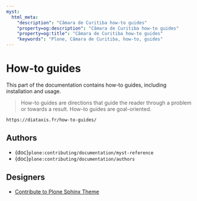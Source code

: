 ```yaml
---
myst:
  html_meta:
    "description": "Câmara de Curitiba how-to guides"
    "property=og:description": "Câmara de Curitiba how-to guides"
    "property=og:title": "Câmara de Curitiba how-to guides"
    "keywords": "Plone, Câmara de Curitiba, how-to, guides"
---
```


# How-to guides

This part of the documentation contains how-to guides, including installation and usage.

> How-to guides are directions that guide the reader through a problem or towards a result.
> How-to guides are goal-oriented.

```{seealso}
https://diataxis.fr/how-to-guides/
```


## Authors

-   {doc}`plone:contributing/documentation/myst-reference`
-   {doc}`plone:contributing/documentation/authors`


## Designers

-   [Contribute to Plone Sphinx Theme](https://plone-sphinx-theme.readthedocs.io/guides/contribute.html)
